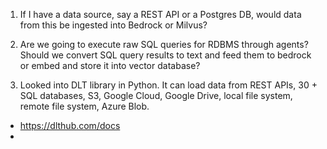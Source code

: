 1. If I have a data source,  say a REST API or a Postgres DB, would data from this be ingested into Bedrock or Milvus?

2. Are we going to execute raw SQL queries for RDBMS through agents? Should we convert SQL query results to text and feed them to bedrock or embed and store it into vector database?

3. Looked into DLT library in Python. It can load data from REST APIs, 30 + SQL databases, S3, Google Cloud, Google Drive, local file system, remote file system, Azure Blob.

- https://dlthub.com/docs
- 